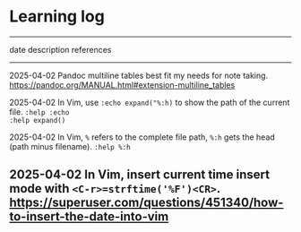 # Learning log

---------------------------------------------------------------------------------------------------------------------------------------------------------------------------------------------------
date            description                                                                                             references
------------    ----------------------------------------------------------------------------------------------------    ---------------------------------------------------------------------------
2025-04-02      Pandoc multiline tables best fit my needs for note taking.                                              <https://pandoc.org/MANUAL.html#extension-multiline_tables>

2025-04-02      In Vim, use `:echo expand("%:h)` to show the path of the current file.                                  `:help :echo`  
                                                                                                                        `:help expand()`

2025-04-02      In Vim, `%` refers to the complete file path, `%:h` gets the head (path minus filename).                `:help %:h`

2025-04-02      In Vim, insert current time insert mode with `<C-r>=strftime('%F')<CR>`.                                <https://superuser.com/questions/451340/how-to-insert-the-date-into-vim>
---------------------------------------------------------------------------------------------------------------------------------------------------------------------------------------------------
